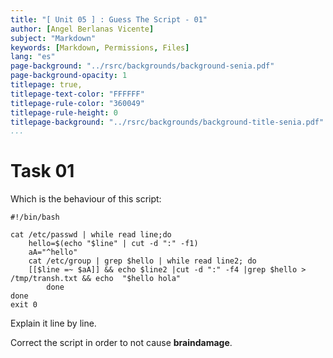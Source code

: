 ```yaml
---
title: "[ Unit 05 ] : Guess The Script - 01"
author: [Angel Berlanas Vicente]
subject: "Markdown"
keywords: [Markdown, Permissions, Files]
lang: "es"
page-background: "../rsrc/backgrounds/background-senia.pdf"
page-background-opacity: 1
titlepage: true,
titlepage-text-color: "FFFFFF"
titlepage-rule-color: "360049"
titlepage-rule-height: 0
titlepage-background: "../rsrc/backgrounds/background-title-senia.pdf"
...
```


# Task 01

Which is the behaviour of this script:

```shell
#!/bin/bash

cat /etc/passwd | while read line;do
	hello=$(echo "$line" | cut -d ":" -f1)
	aA="^hello"
	cat /etc/group | grep $hello | while read line2; do
	[[$line =~ $aA]] && echo $line2 |cut -d ":" -f4 |grep $hello > /tmp/transh.txt && echo  "$hello hola"
        done
done
exit 0
```

Explain it line by line. 

Correct the script in order to not cause **braindamage**.